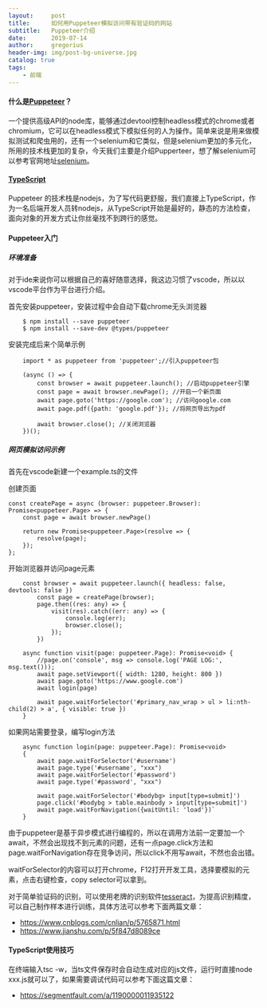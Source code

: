 ```yaml
---
layout:     post
title:      如何用Puppeteer模拟访问带有验证码的网站
subtitle:   Puppeteer介绍
date:       2019-07-14
author:     gregorius
header-img: img/post-bg-universe.jpg
catalog: true
tags:
    - 前端
---
```


#### 什么是[Puppeteer](https://github.com/GoogleChrome/puppeteer)？

一个提供高级API的node库，能够通过devtool控制headless模式的chrome或者chromium，它可以在headless模式下模拟任何的人为操作。简单来说是用来做模拟测试和爬虫用的，还有一个selenium和它类似，但是selenium更加的多元化，所用的技术栈更加的复杂，今天我们主要是介绍Pupperteer，想了解selenium可以参考官网地址[selenium](https://www.seleniumhq.org/)。

#### [TypeScript](https://www.typescriptlang.org/)

Puppeteer 的技术栈是nodejs，为了写代码更舒服，我们直接上TypeScript，作为一名后端开发人员转nodejs，从TypeScript开始是最好的，静态的方法检查，面向对象的开发方式让你丝毫找不到跨行的感觉。

#### Puppeteer入门

##### 环境准备

对于ide来说你可以根据自己的喜好随意选择，我这边习惯了vscode，所以以vscode平台作为平台进行介绍。

首先安装puppeteer，安装过程中会自动下载chrome无头浏览器

        $ npm install --save puppeteer
        $ npm install --save-dev @types/puppeteer

安装完成后来个简单示例

        import * as puppeteer from 'puppeteer';//引入puppeteer包

        (async () => {
            const browser = await puppeteer.launch(); //启动puppeteer引擎
            const page = await browser.newPage(); //开启一个新页面
            await page.goto('https://google.com'); //访问google.com
            await page.pdf({path: 'google.pdf'}); //将网页导出为pdf

            await browser.close(); //关闭浏览器
        })();

##### 网页模拟访问示例

首先在vscode新建一个example.ts的文件

创建页面


    const createPage = async (browser: puppeteer.Browser): Promise<puppeteer.Page> => {
        const page = await browser.newPage()

        return new Promise<puppeteer.Page>(resolve => {
            resolve(page);
        });
    };


开始浏览器并访问page元素

        const browser = await puppeteer.launch({ headless: false, devtools: false })
            const page = createPage(browser);
            page.then((res: any) => {
                visit(res).catch((err: any) => {
                    console.log(err);
                    browser.close();
                });
            })

        async function visit(page: puppeteer.Page): Promise<void> {
            //page.on('console', msg => console.log('PAGE LOG:', msg.text()));
            await page.setViewport({ width: 1280, height: 800 })
            await page.goto('https://www.google.com')
            await login(page)

            await page.waitForSelector('#primary_nav_wrap > ul > li:nth-child(2) > a', { visible: true })
        }

如果网站需要登录，编写login方法

        async function login(page: puppeteer.Page): Promise<void>
        {
            await page.waitForSelector('#username')
            await page.type('#username', "xxx")
            await page.waitForSelector('#password')
            await page.type('#password', "xxx")

            await page.waitForSelector('#bodybg> input[type=submit]')
            page.click('#bodybg > table.mainbody > input[type=submit]')
            await page.waitForNavigation({waitUntil: 'load'})`
        }

由于puppeteer是基于异步模式进行编程的，所以在调用方法前一定要加一个await，不然会出现找不到元素的问题，还有一点page.click方法和page.waitForNavigation存在竞争访问，所以click不用写await，不然也会出错。

waitForSelector的内容可以打开chrome，F12打开开发工具，选择要模拟的元素，点击右键检查，copy selector可以拿到。

对于简单验证码的识别，可以使用老牌的识别软件[tesseract](https://github.com/tesseract-ocr/tesseract)，为提高识别精度，可以自己制作样本进行训练，具体方法可以参考下面两篇文章：
- https://www.cnblogs.com/cnlian/p/5765871.html
- https://www.jianshu.com/p/5f847d8089ce

#### TypeScript使用技巧

在终端输入tsc -w，当ts文件保存时会自动生成对应的js文件，运行时直接node xxx.js就可以了，如果需要调试代码可以参考下面这篇文章：
- https://segmentfault.com/a/1190000011935122